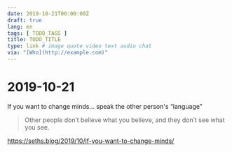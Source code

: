 ```yaml
---
date: 2019-10-21T00:00:00Z
draft: true
lang: en
tags: [ TODO_TAGS ]
title: TODO_TITLE
type: link # image quote video text audio chat
via: "[Who](http://example.com)"
---
```



# 2019-10-21

If you want to change minds… speak the other person's “language”

> Other people don’t believe what you believe, and they don’t see what you see.

https://seths.blog/2019/10/if-you-want-to-change-minds/
